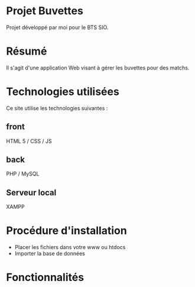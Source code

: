 # Projet Buvettes
Projet développé par moi pour le BTS SIO.
# Résumé
Il s'agit d'une application Web visant à gérer les buvettes pour des matchs. 
# Technologies utilisées
Ce site utilise les technologies suivantes :

## front ##
HTML 5 / CSS / JS

## back ##
PHP / MySQL

## Serveur local ##
XAMPP

# Procédure d'installation

* Placer les fichiers dans votre www ou htdocs
* Importer la base de données

# Fonctionnalités
